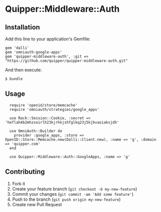 # Quipper::Middleware::Auth


## Installation

Add this line to your application's Gemfile:

    gem 'dalli'
    gem 'omniauth-google-apps'
    gem 'quipper-middleware-auth', :git => "https://github.com/quipper/quipper-middleware-auth.git"

And then execute:

    $ bundle

## Usage

```
  require 'openid/store/memcache'
  require 'omniauth/strategies/google_apps'

  use Rack::Session::Cookie, :secret => 'heflah4b2mhzsoirlh23kjrhkjshfglkq23j5kjbvaoiaksjdh'
  
  use OmniAuth::Builder do
    provider :google_apps, :store => OpenID::Store::Memcache.new(Dalli::Client.new), :name => 'g', :domain => 'quipper.com'
  end

  use Quipper::Middleware::Auth::GoogleApps, :name => 'g'
```

## Contributing

1. Fork it
2. Create your feature branch (`git checkout -b my-new-feature`)
3. Commit your changes (`git commit -am 'Add some feature'`)
4. Push to the branch (`git push origin my-new-feature`)
5. Create new Pull Request
